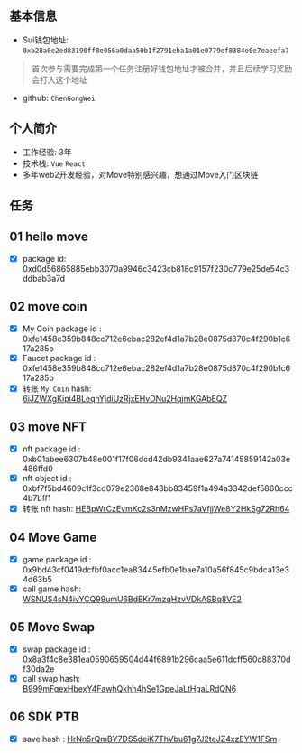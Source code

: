 ## 基本信息
- Sui钱包地址: `0xb28a0e2ed83190ff8e056a0daa50b1f2791eba1a01e0779ef8384e0e7eaeefa7`
> 首次参与需要完成第一个任务注册好钱包地址才被合并，并且后续学习奖励会打入这个地址
- github: `ChenGongWei`

## 个人简介
- 工作经验: 3年
- 技术栈: `Vue` `React`
- 多年web2开发经验，对Move特别感兴趣，想通过Move入门区块链

## 任务

##   01 hello move  
- [x] package id: 0xd0d56865885ebb3070a9946c3423cb818c9157f230c779e25de54c3ddbab3a7d

##   02 move coin
- [x] My Coin package id : 0xfe1458e359b848cc712e6ebac282ef4d1a7b28e0875d870c4f290b1c617a285b
- [x] Faucet package id : 0xfe1458e359b848cc712e6ebac282ef4d1a7b28e0875d870c4f290b1c617a285b
- [x] 转账 `My Coin` hash: [6iJZWXgKipi4BLeqnYjdiUzRjxEHvDNu2HqjmKGAbEQZ](https://suiscan.xyz/testnet/tx/6iJZWXgKipi4BLeqnYjdiUzRjxEHvDNu2HqjmKGAbEQZ)

##   03 move NFT
- [x] nft package id : 0xb01abee6307b48e001f17f06dcd42db9341aae627a74145859142a03e486ffd0
- [x] nft object id : 0xbf7f5bd4609c1f3cd079e2368e843bb83459f1a494a3342def5860ccc4b7bff1
- [x] 转账 nft  hash: [HEBpWrCzEvmKc2s3nMzwHPs7aVfjjWe8Y2HkSg72Rh64](https://suiscan.xyz/testnet/tx/HEBpWrCzEvmKc2s3nMzwHPs7aVfjjWe8Y2HkSg72Rh64)

##   04 Move Game
- [x] game package id : 0x9bd43cf0419dcfbf0acc1ea83445efb0e1bae7a10a56f845c9bdca13e34d63b5
- [x] call game hash: [WSNUS4sN4ivYCQ99umU6BdEKr7mzqHzvVDkASBq8VE2](https://suiscan.xyz/testnet/tx/WSNUS4sN4ivYCQ99umU6BdEKr7mzqHzvVDkASBq8VE2)

##   05 Move Swap
- [x] swap package id : 0x8a3f4c8e381ea0590659504d44f6891b296caa5e611dcff560c88370df30da2e
- [x] call swap hash: [B999mFqexHbexY4FawhQkhh4hSe1GpeJaLtHgaLRdQN6](https://suiscan.xyz/testnet/tx/B999mFqexHbexY4FawhQkhh4hSe1GpeJaLtHgaLRdQN6)

##   06 SDK PTB
- [x] save hash : [HrNn5rQmBY7DS5deiK7ThVbu61g7J2teJZ4xzEYW1FSm](https://suivision.xyz/txblock/HrNn5rQmBY7DS5deiK7ThVbu61g7J2teJZ4xzEYW1FSm)
